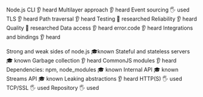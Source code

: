 
Node.js CLI 👂 heard
Multilayer approach 👂 heard
Event sourcing 🖐 used
TLS 👂 heard
Path traversal 👂 heard
Testing 🔬 researched
Reliability 👂 heard
Quality 🔬 researched
Data access 👂 heard
error.code 👂 heard
Integrations and bindings 👂 heard

Strong and weak sides of node.js 🎓known
Stateful and stateless servers 🎓 known
Garbage collection 👂 heard
CommonJS modules 👂 heard
Dependencies: npm, node_modules 🎓 known
Internal API 🎓 known
Streams API 🎓 known
Leaking abstractions 👂 heard
HTTP(S) 🖐 used
TCP/SSL 🖐 used
Repository 🖐 used

